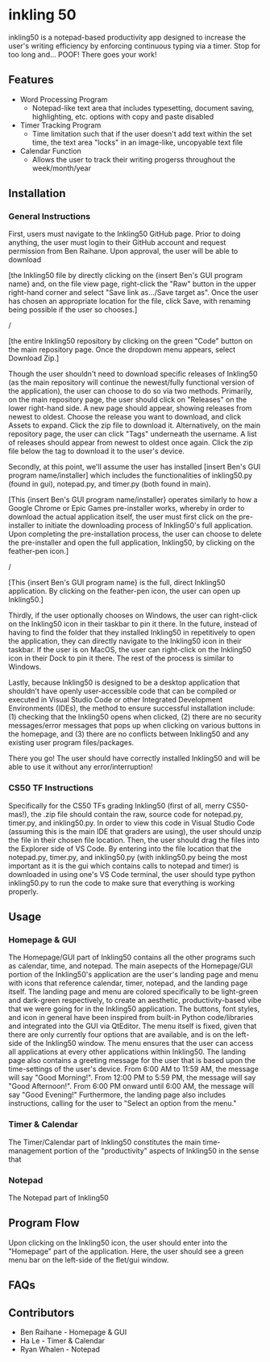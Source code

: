 # inkling 50
inkling50 is a notepad-based productivity app designed to increase the user's writing efficiency by enforcing continuous typing via a timer. Stop for too long and... POOF! There goes your work! 

## Features
- Word Processing Program
  - Notepad-like text area that includes typesetting, document saving, highlighting, etc. options with copy and paste disabled
- Timer Tracking Program
  - Time limitation such that if the user doesn't add text within the set time, the text area "locks" in an image-like, uncopyable text file
- Calendar Function
  - Allows the user to track their writing progerss throughout the week/month/year

## Installation

### General Instructions

First, users must navigate to the Inkling50 GitHub page. Prior to doing anything, the user must login to their GitHub account and request permission from Ben Raihane. Upon approval, the user will be able to download 

[the Inkling50 file by directly clicking on the {insert Ben's GUI program name} and, on the file view page, right-click the "Raw" button in the upper right-hand corner and select "Save link as.../Save target as". Once the user has chosen an appropriate location for the file, click Save, with renaming being possible if the user so chooses.]

/

[the entire Inkling50 repository by clicking on the green "Code" button on the main repository page. Once the dropdown menu appears, select Download Zip.] 

Though the user shouldn't need to download specific releases of Inkling50 (as the main repository will continue the newest/fully functional version of the application), the user can choose to do so via two methods. Primarily, on the main repository page, the user should click on "Releases" on the lower right-hand side. A new page should appear, showing releases from newest to oldest. Choose the release you want to download, and click Assets to expand. Click the zip file to download it. Alternatively, on the main repository page, the user can click "Tags" underneath the username. A list of releases should appear from newest to oldest once again. Click the zip file below the tag to download it to the user's device. 

Secondly, at this point, we'll assume the user has installed [insert Ben's GUI program name/installer] which includes the functionalities of inkling50.py (found in gui), notepad.py, and timer.py (both found in main). 

[This {insert Ben's GUI program name/installer} operates similarly to how a Google Chrome or Epic Games pre-installer works, whereby in order to download the actual application itself, the user must first click on the pre-installer to initiate the downloading process of Inkling50's full application. Upon completing the pre-installation process, the user can choose to delete the pre-installer and open the full application, Inkling50, by clicking on the feather-pen icon.]

/

[This {insert Ben's GUI program name} is the full, direct Inkling50 application. By clicking on the feather-pen icon, the user can open up Inkling50.]

Thirdly, if the user optionally chooses on Windows, the user can right-click on the Inkling50 icon in their taskbar to pin it there. In the future, instead of having to find the folder that they installed Inkling50 in repetitively to open the application, they can directly navigate to the Inkling50 icon in their taskbar. If the user is on MacOS, the user can right-click on the Inkling50 icon in their Dock to pin it there. The rest of the process is similar to Windows. 

Lastly, because Inkling50 is designed to be a desktop application that shouldn't have openly user-accessible code that can be compiled or executed in Visual Studio Code or other Integrated Development Environments (IDEs), the method to ensure successful installation include: (1) checking that the Inkling50 opens when clicked, (2) there are no security messages/error messages that pops up when clicking on various buttons in the homepage, and (3) there are no conflicts between Inkling50 and any existing user program files/packages. 

There you go! The user should have correctly installed Inkling50 and will be able to use it without any error/interruption! 

### CS50 TF Instructions

Specifically for the CS50 TFs grading Inkling50 (first of all, merry CS50-mas!), the .zip file should contain the raw, source code for notepad.py, timer.py, and inkling50.py. In order to view this code in Visual Studio Code (assuming this is the main IDE that graders are using), the user should unzip the file in their chosen file location. Then, the user should drag the files into the Explorer side of VS Code. By entering into the file location that the notepad.py, timer.py, and inkling50.py (with inkling50.py being the most important as it is the gui which contains calls to notepad and timer) is downloaded in using one's VS Code terminal, the user should type python inkling50.py to run the code to make sure that everything is working properly.

## Usage

### Homepage & GUI

The Homepage/GUI part of Inkling50 contains all the other programs such as calendar, time, and notepad. The main asepects of the Homepage/GUI portion of the Inkling50's application are the user's landing page and menu with icons that reference calendar, timer, notepad, and the landing page itself. The landing page and menu are colored specifically to be light-green and dark-green respectively, to create an aesthetic, productivity-based vibe that we were going for in the Inkling50 application. The buttons, font styles, and icon in general have been inspired from built-in Python code/libraries and integrated into the GUI via QtEditor. The menu itself is fixed, given that there are only currently four options that are available, and is on the left-side of the Inkling50 window. The menu ensures that the user can access all applications at every other applications within Inkling50. The landing page also contains a greeting message for the user that is based upon the time-settings of the user's device. From 6:00 AM to 11:59 AM, the message will say "Good Morning!". From 12:00 PM to 5:59 PM, the message will say "Good Afternoon!". From 6:00 PM onward until 6:00 AM, the message will say "Good Evening!" Furthermore, the landing page also includes instructions, calling for the user to "Select an option from the menu."

### Timer & Calendar

The Timer/Calendar part of Inkling50 constitutes the main time-management portion of the "productivity" aspects of Inkling50 in the sense that 

### Notepad

The Notepad part of Inkling50 

## Program Flow

Upon clicking on the Inkling50 icon, the user should enter into the "Homepage" part of the application. Here, the user should see a green menu bar on the left-side of the flet/gui window. 

## FAQs 



## Contributors
- Ben Raihane - Homepage & GUI
- Ha Le - Timer & Calendar
- Ryan Whalen - Notepad
